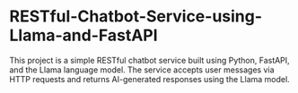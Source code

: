 # RESTful-Chatbot-Service-using-Llama-and-FastAPI
This project is a simple RESTful chatbot service built using Python, FastAPI, and the Llama language model. The service accepts user messages via HTTP requests and returns AI-generated responses using the Llama model.
